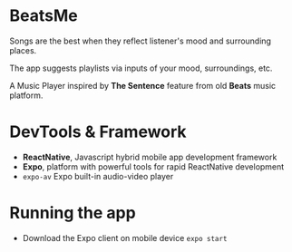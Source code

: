 # BeatsMe

Songs are the best when they reflect listener's mood and surrounding places.

The app suggests playlists via inputs of your mood, surroundings, etc.

A Music Player inspired by **The Sentence** feature from old **Beats** music platform.


# DevTools & Framework

* **ReactNative**, Javascript hybrid mobile app development framework
* **Expo**, platform with powerful tools for rapid ReactNative development
* `expo-av` Expo built-in audio-video player

# Running the app

* Download the Expo client on mobile device
`expo start`
